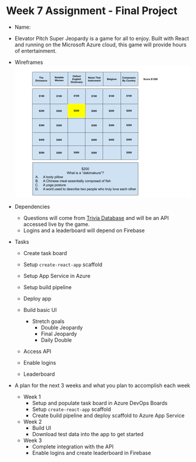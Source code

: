 # Week 7 Assignment - Final Project
* Name:

* Elevator Pitch
Super Jeopardy is a game for all to enjoy.  Built with React and running on the Microsoft Azure cloud, this game will provide hours of entertainment.

* Wireframes
![Jeopardy Wireframe](JeopardyWireframe.png?raw=true)

* Dependencies
  * Questions will come from [Trivia Database](https://opentdb.com/api_config.php) and will be an API accessed live by the game.
  * Logins and a leaderboard will depend on Firebase

* Tasks
  * Create task board
  * Setup `create-react-app` scaffold
  * Setup App Service in Azure
  * Setup build pipeline
  * Deploy app

  * Build basic UI
    * Stretch goals
      * Double Jeopardy
      * Final Jeopardy
      * Daily Double
  * Access API
  * Enable logins
  * Leaderboard


* A plan for the next 3 weeks and what you plan to accomplish each week
  * Week 1
    * Setup and populate task board in Azure DevOps Boards
    * Setup `create-react-app` scaffold
    * Create build pipeline and deploy scaffold to Azure App Service
  * Week 2
    * Build UI
    * Download test data into the app to get started
  * Week 3
    * Complete integration with the API
    * Enable logins and create leaderboard in Firebase
